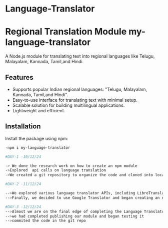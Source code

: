 # Language-Translator
# Regional Translation Module my-language-translator


A Node.js module for translating text into regional languages like Telugu, Malayalam, Kannada, Tamil,and Hindi. 

## Features
- Supports popular Indian regional languages: "Telugu, Malayalam, Kannada, Tamil,and Hindi".
- Easy-to-use interface for translating text with minimal setup.
- Scalable solution for building multilingual applications.
- Lightweight and efficient.

## Installation

Install the package using npm:
```bash
-npm i my-language-translator

#DAY-1 -10/12/24   

-> We done the research work on how to create an npm module 
->Explored  api calls on language translation
->We created a git repository to organize the code and cloned into local machines

#DAY-2 -11/12/24

-->We explored various language translator APIs, including LibreTranslator, Microsoft Translator, DeepL, and Google Translator.
-->Finally, we decided to use Google Translator and began creating an npm module named "TRANSLINGO". The basic coding part has now been completed.

#DAY-3 -12/12/24
-->Almost we are on the final edge of completing the Language Translator Today and completed the building module
-->we had completed publishing our module and began testing it
-->commited the code in the git repo
